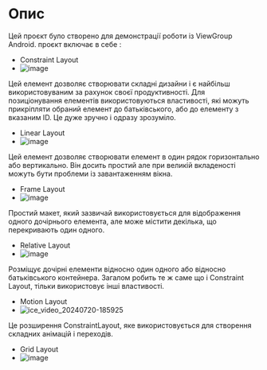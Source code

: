 # Опис
Цей проєкт було створено для демонстрації роботи із ViewGroup Android. проєкт включає в себе :
- Constraint Layout
- ![image](https://github.com/user-attachments/assets/9282ac5b-4043-41ec-8bc0-aebdf40b9387)

Цей елемент дозволяє створювати складні дизайни і є найбільш використовуваним за рахунок своєї продуктивності.
Для позиціонування елементів використовуються властивості, які можуть прикріпляти обраний елемент до батьківського, або до елементу з вказаним ID. Це дуже зручно і одразу зрозуміло. 

- Linear Layout
- ![image](https://github.com/user-attachments/assets/647016b8-2d72-4b4e-b147-c7a9aea01a04)

Цей елемент дозволяє створювати елемент в один рядок горизонтально або вертикально. Він досить простий але при великій вкладеності можуть бути проблеми із завантаженням вікна.

- Frame Layout
- ![image](https://github.com/user-attachments/assets/440da2b1-e302-4ec5-9f16-c05af3c503e1)

Простий макет, який зазвичай використовується для відображення одного дочірнього елемента, але може містити декілька, що перекривають один одного.

- Relative Layout
- ![image](https://github.com/user-attachments/assets/d5c2fd8e-c5c0-42da-8630-b2bdf16725c3)

Розміщує дочірні елементи відносно один одного або відносно батьківського контейнера. Загалом робить те ж саме що і Constraint Layout, тільки використовує інші властивості. 

- Motion Layout
- ![ice_video_20240720-185925](https://github.com/user-attachments/assets/f07ec247-042c-4276-bfa5-e765fbe4f641)


Це розширення ConstraintLayout, яке використовується для створення складних анімацій і переходів.

- Grid Layout
- ![image](https://github.com/user-attachments/assets/845e107b-04f8-4211-92ad-7259086dcf0b)

